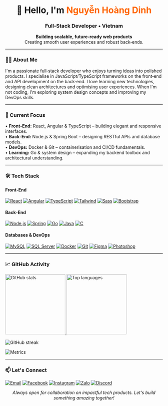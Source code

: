 <h1 align="center">👋 Hello, I'm <span style="color:#ff6600;">Nguyễn Hoàng Dinh</span></h1>
<h3 align="center">Full‑Stack Developer • Vietnam</h3>

<p align="center">
  <strong>Building scalable, future‑ready web products</strong><br/>
  Creating smooth user experiences and robust back‑ends.
</p>

---

### 👨‍💻 About Me
I'm a passionate full‑stack developer who enjoys turning ideas into polished products. I specialise in JavaScript/TypeScript frameworks on the front‑end and API development on the back‑end. I love learning new technologies, designing clean architectures and optimising user experiences. When I'm not coding, I'm exploring system design concepts and improving my DevOps skills.

---

### 🔭 Current Focus
• **Front‑End:** React, Angular & TypeScript – building elegant and responsive interfaces.  
• **Back‑End:** Node.js & Spring Boot – designing RESTful APIs and database models.  
• **DevOps:** Docker & Git – containerisation and CI/CD fundamentals.  
• **Learning:** Go & system design – expanding my backend toolbox and architectural understanding.

---

### 🛠 Tech Stack
#### Front‑End
[![React](https://skillicons.dev/icons?i=react)](https://react.dev)
[![Angular](https://skillicons.dev/icons?i=angular)](https://angular.io)
[![TypeScript](https://skillicons.dev/icons?i=ts)](https://www.typescriptlang.org)
[![Tailwind](https://skillicons.dev/icons?i=tailwind)](https://tailwindcss.com)
[![Sass](https://skillicons.dev/icons?i=sass)](https://sass-lang.com)
[![Bootstrap](https://skillicons.dev/icons?i=bootstrap)](https://getbootstrap.com)

#### Back‑End
[![Node.js](https://skillicons.dev/icons?i=nodejs)](https://nodejs.org)
[![Spring](https://skillicons.dev/icons?i=spring)](https://spring.io)
[![Go](https://skillicons.dev/icons?i=go)](https://go.dev)
[![Java](https://skillicons.dev/icons?i=java)](https://www.java.com)
[![C](https://skillicons.dev/icons?i=c)](https://en.wikipedia.org/wiki/C_(programming_language))

#### Databases & DevOps
[![MySQL](https://skillicons.dev/icons?i=mysql)](https://www.mysql.com)
[![SQL Server](https://skillicons.dev/icons?i=sqlserver)](https://www.microsoft.com/sql-server)
[![Docker](https://skillicons.dev/icons?i=docker)](https://www.docker.com)
[![Git](https://skillicons.dev/icons?i=git)](https://git-scm.com)
[![Figma](https://skillicons.dev/icons?i=figma)](https://www.figma.com)
[![Photoshop](https://skillicons.dev/icons?i=ps)](https://www.adobe.com/products/photoshop.html)

---

### 📈 GitHub Activity
<a href="https://github.com/nhdinh03">
  <img src="https://github-readme-stats.vercel.app/api?username=nhdinh03&show_icons=true&hide_border=true" alt="GitHub stats" height="192px"/>
</a>
<a href="https://github.com/nhdinh03">
  <img src="https://github-readme-stats.vercel.app/api/top-langs/?username=nhdinh03&layout=compact&hide_border=true" alt="Top languages" height="192px"/>
</a>

![GitHub streak](https://streak-stats.demolab.com?user=nhdinh03&hide_border=true&date_format=j%20M%5B%20Y%5D)

![Metrics](https://github.com/nhdinh03/nhdinh03/blob/main/github-metrics.svg)

---

### 📫 Let's Connect
[![Email](https://img.shields.io/badge/Email-%20-ff6953?style=flat&logo=gmail&logoColor=white)](mailto:nhdinh.dev03@gmail.com)
[![Facebook](https://img.shields.io/badge/Facebook-%20-1877F2?style=flat&logo=facebook&logoColor=white)](https://fb.com/nhdinh03)
[![Instagram](https://img.shields.io/badge/Instagram-%20-E4405F?style=flat&logo=instagram&logoColor=white)](https://instagram.com/nhdinhdz)
[![Zalo](https://img.shields.io/badge/Zalo-%20-1575F9?style=flat&logo=zalo&logoColor=white)](https://zalo.me/0389307257)
[![Discord](https://img.shields.io/badge/Discord-%20-5865F2?style=flat&logo=discord&logoColor=white)](https://discord.gg/dY9bgGcm)

<p align="center"><em>Always open for collaboration on impactful tech products. Let's build something amazing together!</em></p>
